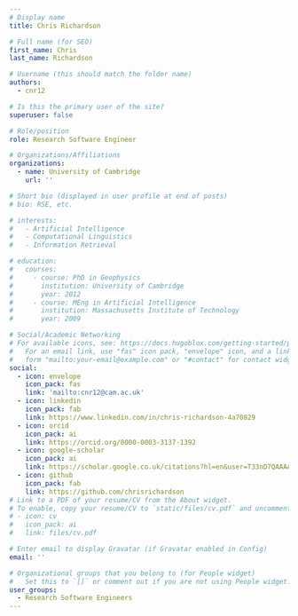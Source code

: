 ```yaml
---
# Display name
title: Chris Richardson

# Full name (for SEO)
first_name: Chris
last_name: Richardson

# Username (this should match the folder name)
authors:
  - cnr12

# Is this the primary user of the site?
superuser: false

# Role/position
role: Research Software Engineer

# Organizations/Affiliations
organizations:
  - name: University of Cambridge
    url: ''

# Short bio (displayed in user profile at end of posts)
# bio: RSE, etc.

# interests:
#   - Artificial Intelligence
#   - Computational Linguistics
#   - Information Retrieval

# education:
#   courses:
#     - course: PhD in Geophysics
#       institution: University of Cambridge
#       year: 2012
#     - course: MEng in Artificial Intelligence
#       institution: Massachusetts Institute of Technology
#       year: 2009

# Social/Academic Networking
# For available icons, see: https://docs.hugoblox.com/getting-started/page-builder/#icons
#   For an email link, use "fas" icon pack, "envelope" icon, and a link in the
#   form "mailto:your-email@example.com" or "#contact" for contact widget.
social:
  - icon: envelope
    icon_pack: fas
    link: 'mailto:cnr12@cam.ac.uk'
  - icon: linkedin
    icon_pack: fab
    link: https://www.linkedin.com/in/chris-richardson-4a70829
  - icon: orcid
    icon_pack: ai
    link: https://orcid.org/0000-0003-3137-1392
  - icon: google-scholar
    icon_pack: ai
    link: https://scholar.google.co.uk/citations?hl=en&user=T33nD7QAAAAJ
  - icon: github
    icon_pack: fab
    link: https://github.com/chrisrichardson
# Link to a PDF of your resume/CV from the About widget.
# To enable, copy your resume/CV to `static/files/cv.pdf` and uncomment the lines below.
# - icon: cv
#   icon_pack: ai
#   link: files/cv.pdf

# Enter email to display Gravatar (if Gravatar enabled in Config)
email: ''

# Organizational groups that you belong to (for People widget)
#   Set this to `[]` or comment out if you are not using People widget.
user_groups:
  - Research Software Engineers
---
```


<!-- Text -->